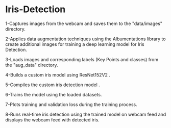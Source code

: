 # Iris-Detection

1-Captures images from the webcam and saves them to the "data/images" directory.

2-Applies data augmentation techniques using the Albumentations library to create additional images for training a deep learning model for Iris Detection.

3-Loads images and corresponding labels (Key Points and classes) from the "aug_data" directory.

4-Builds a custom iris model using ResNet152V2 .

5-Compiles the custom iris detection model .

6-Trains the model using the loaded datasets.

7-Plots training and validation loss during the training process.

8-Runs real-time iris detection using the trained model on webcam feed and displays the webcam feed with detected iris.
